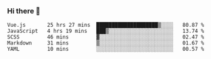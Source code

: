 ### Hi there 👋

<!--
**xin-code/Xin-code** is a ✨ _special_ ✨ repository because its `README.md` (this file) appears on your GitHub profile.

Here are some ideas to get you started:
<!--START_SECTION:waka-->
```text
Vue.js       25 hrs 27 mins  ████████████████████▒░░░░   80.87 % 
JavaScript   4 hrs 19 mins   ███▒░░░░░░░░░░░░░░░░░░░░░   13.74 % 
SCSS         46 mins         ▓░░░░░░░░░░░░░░░░░░░░░░░░   02.47 % 
Markdown     31 mins         ▒░░░░░░░░░░░░░░░░░░░░░░░░   01.67 % 
YAML         10 mins         ░░░░░░░░░░░░░░░░░░░░░░░░░   00.57 % 
```
<!--END_SECTION:waka-->
